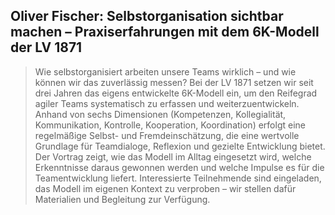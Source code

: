 ## Oliver Fischer: Selbstorganisation sichtbar machen – Praxiserfahrungen mit dem 6K-Modell der LV 1871

> Wie selbstorganisiert arbeiten unsere Teams wirklich – und wie können wir das zuverlässig messen? Bei der LV 1871 setzen wir seit drei Jahren das eigens entwickelte 6K-Modell ein, um den Reifegrad agiler Teams systematisch zu erfassen und weiterzuentwickeln. Anhand von sechs Dimensionen (Kompetenzen, Kollegialität, Kommunikation, Kontrolle, Kooperation, Koordination) erfolgt eine regelmäßige Selbst- und Fremdeinschätzung, die eine wertvolle Grundlage für Teamdialoge, Reflexion und gezielte Entwicklung bietet. Der Vortrag zeigt, wie das Modell im Alltag eingesetzt wird, welche Erkenntnisse daraus gewonnen werden und welche Impulse es für die Teamentwicklung liefert. Interessierte Teilnehmende sind eingeladen, das Modell im eigenen Kontext zu verproben – wir stellen dafür Materialien und Begleitung zur Verfügung.